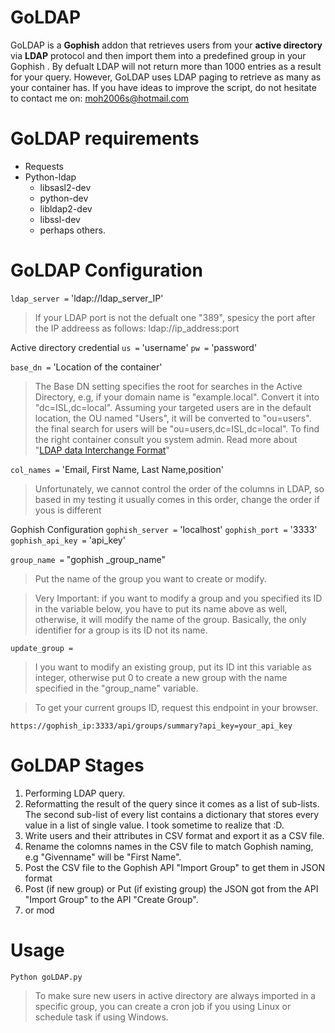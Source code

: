 # GoLDAP

GoLDAP is a **Gophish** addon that retrieves users from your **active directory** via **LDAP** protocol and then import them into a predefined group in your Gophish . By defualt LDAP will not return more than 1000 entries as a result for your query. However, GoLDAP uses LDAP paging to retrieve as many as your container has. If you have ideas to improve the script, do not hesitate to contact me on:
moh2006s@hotmail.com


# GoLDAP requirements 
 - Requests 
 - Python-ldap 
	 - libsasl2-dev 
	 - python-dev 
	 - libldap2-dev 
	 - libssl-dev
	 - perhaps others. 
 
# GoLDAP Configuration




`ldap_server =` 'ldap://ldap_server_IP'

>  If your LDAP port is not the defualt one "389", spesicy the port
> after the IP addreess as follows:  ldap://ip_address:port

Active directory credential
`us =`  'username'
`pw =` 'password'

`base_dn =`  'Location of the container' 

>  The Base DN setting specifies the root for searches in the Active
> Directory, e.g, if your domain name is "example.local". Convert it
> into  "dc=ISL,dc=local". Assuming your  targeted users are in the
> default location, the OU named "Users", it will be converted  to
> "ou=users". the final search for users will be
> "ou=users,dc=ISL,dc=local". To find the right container consult you
> system admin. Read more about "[LDAP data Interchange
> Format](http://en.wikipedia.org/wiki/LDAP_Data_Interchange_Format)"

`col_names =` 'Email, First Name, Last Name,position'  

> Unfortunately, we cannot control the order of the columns in LDAP, so
> based in my testing it usually comes in this order, change the order
> if yous is different

Gophish Configuration
`gophish_server =` 'localhost'
`gophish_port =` '3333'
`gophish_api_key =` 'api_key'

`group_name =` "gophish _group_name"

>  Put the name of the group you want to create or  modify. 
 
> Very Important: if you want to modify a group and you specified its ID
> in the variable below, you have to put its name above as well,
> otherwise, it will modify the name of the group. Basically, the only 
> identifier for a group is its ID not its name.

`update_group =`  

> I you want to modify an existing group, put its ID int this variable
> as integer, otherwise put 0 to create a new group with the name
> specified in the "group_name" variable.

> To get your current groups ID, request this endpoint in your browser.

    https://gophish_ip:3333/api/groups/summary?api_key=your_api_key


# GoLDAP Stages

1. Performing LDAP query.
2. Reformatting the result of the query since it comes as a list of sub-lists. The second sub-list of every list  contains a dictionary that stores every value in a list of single value. I took sometime to realize that :D.
3.  Write users and their attributes in CSV format and export it as a CSV file.
4. Rename the colomns names in the CSV file to match Gophish naming, e.g "Givenname" will be "First Name".
5. Post the CSV file to the Gophish API "Import Group" to get them in JSON format 
6. Post (if new group) or Put (if existing group) the JSON got from the API "Import Group" to the API "Create Group".
7. or mod

# Usage

`Python goLDAP.py`

> To make sure new users in active directory are always imported in a
> specific group, you can create a cron job if you using Linux or
> schedule task if using Windows. 


 


